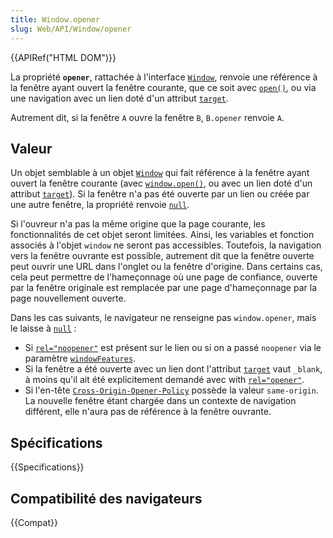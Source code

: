 ```yaml
---
title: Window.opener
slug: Web/API/Window/opener
---
```


{{APIRef("HTML DOM")}}

La propriété **`opener`**, rattachée à l'interface [`Window`](/fr/docs/Web/API/Window), renvoie une référence à la fenêtre ayant ouvert la fenêtre courante, que ce soit avec [`open()`](/fr/docs/Web/API/Window/open), ou via une navigation avec un lien doté d'un attribut [`target`](/fr/docs/Web/HTML/Element/a#attr-target).

Autrement dit, si la fenêtre `A` ouvre la fenêtre `B`, `B.opener` renvoie `A`.

## Valeur

Un objet semblable à un objet [`Window`](/fr/docs/Web/API/Window) qui fait référence à la fenêtre ayant ouvert la fenêtre courante (avec [`window.open()`](/fr/docs/Web/API/Window/open), ou avec un lien doté d'un attribut [`target`](/fr/docs/Web/HTML/Element/a#attr-target)). Si la fenêtre n'a pas été ouverte par un lien ou créée par une autre fenêtre, la propriété renvoie [`null`](/fr/docs/Web/JavaScript/Reference/Operators/null).

Si l'ouvreur n'a pas la même origine que la page courante, les fonctionnalités de cet objet seront limitées. Ainsi, les variables et fonction associés à l'objet `window` ne seront pas accessibles. Toutefois, la navigation vers la fenêtre ouvrante est possible, autrement dit que la fenêtre ouverte peut ouvrir une URL dans l'onglet ou la fenêtre d'origine. Dans certains cas, cela peut permettre de l'hameçonnage où une page de confiance, ouverte par la fenêtre originale est remplacée par une page d'hameçonnage par la page nouvellement ouverte.

Dans les cas suivants, le navigateur ne renseigne pas `window.opener`, mais le laisse à [`null`](/fr/docs/Web/JavaScript/Reference/Operators/null)&nbsp;:

- Si [`rel="noopener"`](/fr/docs/Web/HTML/Element/a#attr-rel) est présent sur le lien ou si on a passé `noopener` via le paramètre [`windowFeatures`](/fr/docs/Web/API/Window/open).
- Si la fenêtre a été ouverte avec un lien dont l'attribut [`target`](/fr/docs/Web/HTML/Element/a#attr-target) vaut `_blank`, à moins qu'il ait été explicitement demandé avec with [`rel="opener"`](/fr/docs/Web/HTML/Element/a#attr-rel).
- Si l'en-tête [`Cross-Origin-Opener-Policy`](/fr/docs/Web/HTTP/Headers/Cross-Origin-Opener-Policy) possède la valeur `same-origin`. La nouvelle fenêtre étant chargée dans un contexte de navigation différent, elle n'aura pas de référence à la fenêtre ouvrante.

## Spécifications

{{Specifications}}

## Compatibilité des navigateurs

{{Compat}}
